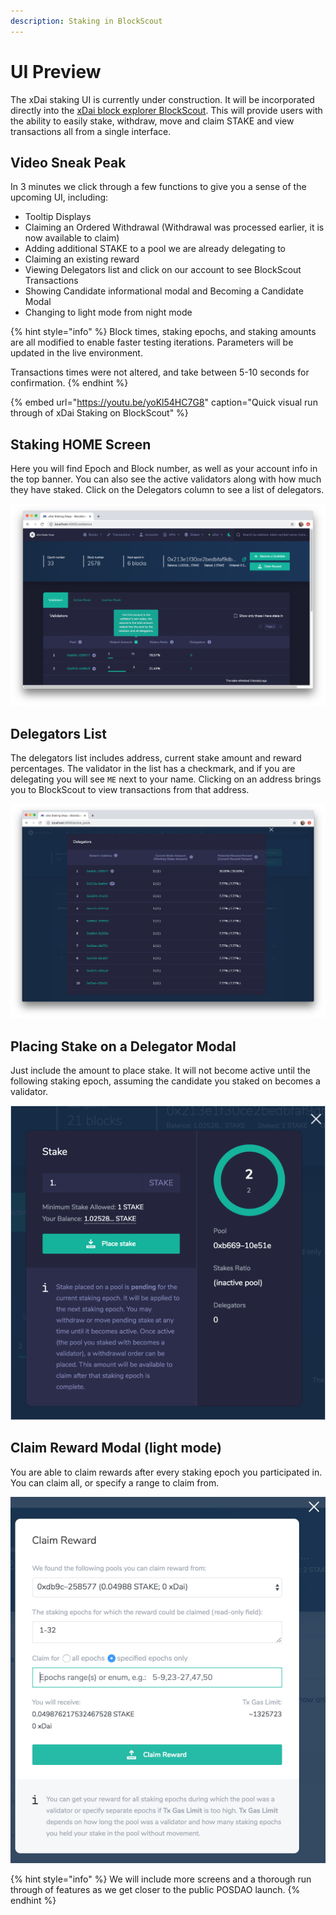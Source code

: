```yaml
---
description: Staking in BlockScout
---
```


# UI Preview

The xDai staking UI is currently under construction.  It will be incorporated directly into the [xDai block explorer BlockScout](https://blockscout.com/poa/xdai). This will provide users with the ability to easily stake, withdraw, move and claim STAKE and view transactions all from a single interface.  

## Video Sneak Peak

In 3 minutes we click through a few functions to give you a sense of the upcoming UI, including: 

* Tooltip Displays
* Claiming an Ordered Withdrawal \(Withdrawal was processed earlier, it is now available to claim\)
* Adding additional STAKE to a pool we are already delegating to
* Claiming an existing reward
* Viewing Delegators list and click on our account to see BlockScout Transactions
* Showing Candidate informational modal and Becoming a Candidate Modal
* Changing to light mode from night mode

{% hint style="info" %}
Block times, staking epochs, and staking amounts are all modified to enable faster testing iterations. Parameters will be updated in the live environment.

Transactions times were not altered, and take between 5-10 seconds for confirmation.
{% endhint %}

{% embed url="https://youtu.be/yoKl54HC7G8" caption="Quick visual run through of xDai Staking on BlockScout" %}

## Staking HOME Screen

Here you will find Epoch and Block number, as well as your account info in the top banner. You can also see the active validators along with how much they have staked. Click on the Delegators column to see a list of delegators.

![UI in BlockScout \(night mode\)](../../.gitbook/assets/home-screen-night-mode-tooltip.png)

## Delegators List

The delegators list includes address, current stake amount and reward percentages. The validator in the list has a checkmark, and if you are delegating you will see `ME` next to your name. Clicking on an address brings you to BlockScout to view transactions from that address.

![](../../.gitbook/assets/delegators-list.png)

## Placing Stake on a Delegator Modal

Just include the amount to place stake. It will not become active until the following staking epoch, assuming the candidate you staked on becomes a validator.

![](../../.gitbook/assets/place-stake.png)

## Claim Reward Modal \(light mode\)

You are able to claim rewards after every staking epoch you participated in. You can claim all, or specify a range to claim from.

![](../../.gitbook/assets/claim-reward.png)

{% hint style="info" %}
We will include more screens and a thorough run through of features as we get closer to the public POSDAO launch.
{% endhint %}

